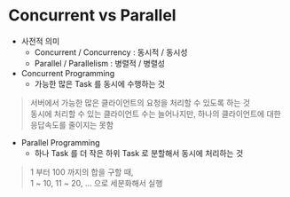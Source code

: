 # Concurrent vs Parallel
- 사전적 의미
  - Concurrent / Concurrency : 동시적 / 동시성
  - Parallel / Parallelism : 병렬적 / 병렬성
- Concurrent Programming
  - 가능한 많은 Task 를 동시에 수행하는 것  
> 서버에서 가능한 많은 클라이언트의 요청을 처리할 수 있도록 하는 것  
> 동시에 처리할 수 있는 클라이언트 수는 늘어나지만, 하나의 클라이언트에 대한 응답속도를 줄이지는 못함
- Parallel Programming
  - 하나 Task 를 더 작은 하위 Task 로 분할해서 동시에 처리하는 것
> 1 부터 100 까지의 합을 구할 때,  
> 1 ~ 10, 11 ~ 20, ... 으로 세분화해서 실행



